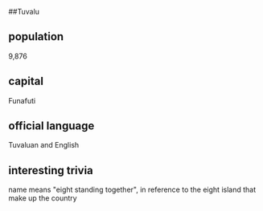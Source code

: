 ##Tuvalu
## population
9,876

## capital
Funafuti
 
## official language
Tuvaluan and English

## interesting trivia
name means "eight standing together", in reference to the eight island that make up the country


